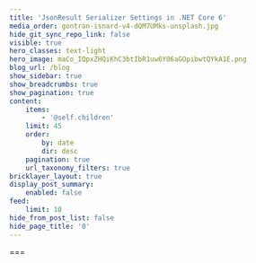 ```yaml
---
title: 'JsonResult Serializer Settings in .NET Core 6'
media_order: gontran-isnard-v4-dQM7UMks-unsplash.jpg
hide_git_sync_repo_link: false
visible: true
hero_classes: text-light
hero_image: maCo_IQpxZHQiKhC3btIbR1uw6Y06aGOpibwtQYkA1E.png
blog_url: /blog
show_sidebar: true
show_breadcrumbs: true
show_pagination: true
content:
    items:
        - '@self.children'
    limit: 45
    order:
        by: date
        dir: desc
    pagination: true
    url_taxonomy_filters: true
bricklayer_layout: true
display_post_summary:
    enabled: false
feed:
    limit: 10
hide_from_post_list: false
hide_page_title: '0'
---
```


===